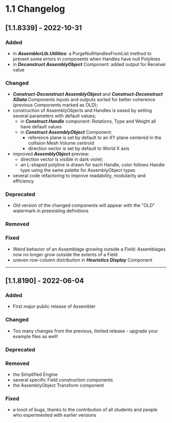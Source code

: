# 1.1 Changelog


## [1.1.8339] - 2022-10-31

### Added

- in **_AssemblerLib.Utilities_**: a PurgeNullHandlesFromList method to prevent some errors in components when Handles have null Polylines
- in **_Deconstruct AssemblyObject_** Component: added output for Receiver value

### Changed

- **_Construct-Deconstruct AssemblyObject_** and **_Construct-Deconstruct XData_** Components inputs and outputs sorted for better coherence (previous Components marked as OLD);
- construction of AssemblyObjects and Handles is eased by setting several parameters with default values;
    - in **_Construct Handle_** component: Rotations, Type and Weight all have default values
    - in **_Construct AssemblyObject_** Component:
        - reference plane is set by default to an XY plane centered in the collision Mesh Volume centroid
        - direction vector is set by default to World X axis
- improved **_AssemblyObject_** preview:
    - direction vector is visible in dark violet;
    - an L-shaped polyline is drawn for each Handle, color follows Handle type using the same palette for AssemblyObject types
- several code refactoring to improve readability, modularity and efficiency

### Deprecated

- Old version of the changed components will appear with the "OLD" watermark in preexisting definitions

### Removed

### Fixed

- Weird behavior of an Assemblage growing outside a Field: Assemblages now no longer grow outside the extents of a Field
- uneven row-column distribution in **_Heuristics Display_** Component

---

## [1.1.8190] - 2022-06-04

### Added

- First major public release of Assembler

### Changed

- Too many changes from the previous, limited release - upgrade your example files as well!

### Deprecated

### Removed

- the Simplified Engine
- several specific Field construction components
- the AssemblyObject Transform component

### Fixed

- a looot of bugs, thanks to the contribution of all students and people who experimented with earlier versions